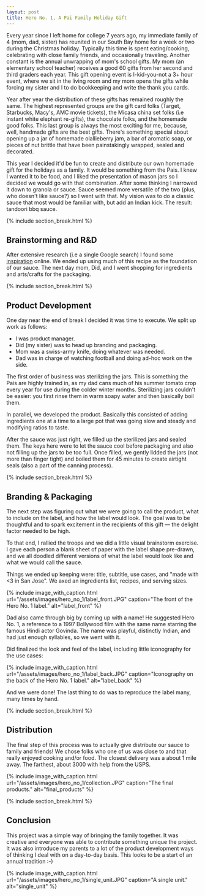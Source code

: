 ```yaml
---
layout: post
title: Hero No. 1, A Pai Family Holiday Gift
---
```


Every year since I left home for college 7 years ago, my immediate family of 4 (mom, dad, sister)
has reunited in our South Bay home for a week or two during the Christmas holiday. Typically this time
is spent eating/cooking, celebrating with close family friends, and occasionally traveling. Another
constant is the annual unwrapping of mom's school gifts. My mom (an elementary school teacher) receives
a good 60 gifts from her second and third graders each year. This gift opening event is I-kid-you-not
a 3+ hour event, where we sit in the living room and my mom opens the gifts while forcing my sister
and I to do bookkeeping and write the thank you cards.

Year after year the distribution of these gifts has remained roughly the same. The highest represented
groups are the gift card folks (Target, Starbucks, Macy's, AMC movie tickets), the Micasa china
set folks (i.e instant white elephant re-gifts), the chocolate folks, and the homemade good folks. This
last group is always the most exciting for me, because, well, handmade gifts are the best gifts.
There's something special about opening up a jar of homemade olallieberry jam, a bar of aromatic
soap, or pieces of nut brittle that have been painstakingly wrapped, sealed and decorated.

This year I decided it'd be fun to create and distribute our own homemade gift for the holidays as
a family. It would be something from the Pais. I knew I wanted it to be food, and I liked the
presentation of mason jars so I decided we would go with that combination. After some thinking I
narrowed it down to granola or sauce. Sauce seemed more versatile of the two (plus, who doesn't like
sauce?) so I went with that. My vision was to do a classic sauce that most would be familiar
with, but add an Indian kick. The result: tandoori bbq sauce.

{% include section_break.html %}

## Brainstorming and R&D

After extensive research (i.e a single Google search) I found some [inspiration](http://www.foodrepublic.com/recipes/tandoori-barbecue-sauce-recipe/) online. We ended up using much of this recipe as the foundation of our sauce. The next day mom,
Did, and I went shopping for ingredients and arts/crafts for the packaging.

{% include section_break.html %}

## Product Development

One day near the end of break I decided it was time to execute. We split up work as follows:

+  I was product manager.
+  Did (my sister) was to head up branding and packaging.
+  Mom was a swiss-army knife, doing whatever was needed.
+  Dad was in charge of watching football and doing ad-hoc work on the side.

The first order of business was sterilizing the jars. This is something the Pais are highly trained in,
as my dad cans much of his summer tomato crop every year for use during the colder winter months. Sterilizing jars
couldn't be easier: you first rinse them in warm soapy water and then basically boil them.

In parallel, we developed the product. Basically this consisted of adding ingredients one at a
time to a large pot that was going slow and steady and modifying ratios to taste.

After the sauce was just right, we filled up the sterilized jars and sealed them. The keys here were
to let the sauce cool before packaging and also not filling up the jars to be too full. Once filled,
we gently lidded the jars (not more than finger tight) and boiled them for 45 minutes to create airtight
seals (also a part of the canning process).

{% include section_break.html %}

## Branding & Packaging

The next step was figuring out what we were going to call the product, what to include on the label,
and how the label would look. The goal was to be thoughtful and to spark excitement in the recipients
of this gift — the delight factor needed to be high.

To that end, I rallied the troops and we did a little visual brainstorm exercise. I gave each person
a blank sheet of paper with the label shape pre-drawn, and we all doodled different versions of what
the label would look like and what we would call the sauce.

Things we ended up keeping were: title, subtitle, use cases, and "made with <3 in San Jose". We axed
an ingredients list, recipes, and serving sizes.

{% include image_with_caption.html
           url="/assets/images/hero_no_1/label_front.JPG"
           caption="The front of the Hero No. 1 label."
           alt="label_front" %}

Dad also came through big by coming up with a name! He suggested Hero No. 1, a reference to a 1997
Bollywood film with the same name starring the famous Hindi actor Govinda. The name was playful,
distinctly Indian, and had just enough syllables, so we went with it.

Did finalized the look and feel of the label, including little iconography for the use cases:

{% include image_with_caption.html
           url="/assets/images/hero_no_1/label_back.JPG"
           caption="Iconography on the back of the Hero No. 1 label."
           alt="label_back" %}

And we were done! The last thing to do was to reproduce the label many, many times by hand.

{% include section_break.html %}

## Distribution

The final step of this process was to actually give distribute our sauce to family and friends! We
chose folks who one of us was close to and that really enjoyed cooking and/or food. The closest
delivery was a about 1 mile away. The farthest, about 3000 with help from the USPS.

{% include image_with_caption.html
           url="/assets/images/hero_no_1/collection.JPG"
           caption="The final products."
           alt="final_products" %}

{% include section_break.html %}

## Conclusion

This project was a simple way of bringing the family together. It was creative and everyone was able
to contribute something unique the project. It was also introduce my parents to a lot of the product
development ways of thinking I deal with on a day-to-day basis. This looks to be a start of an annual
tradition :-)

{% include image_with_caption.html
           url="/assets/images/hero_no_1/single_unit.JPG"
           caption="A single unit."
           alt="single_unit" %}
